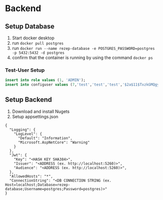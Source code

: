 # Backend

## Setup Database

1. Start docker desktop
2. run `docker pull postgres`
3. run `docker run --name rezep-database -e POSTGRES_PASSWORD=postgres -p 5432:5432 -d postgres`
4. confirm that the container is running by using the command `docker ps`

### Test-User Setup

```sql
insert into role values (1, 'ADMIN');
insert into configuser values (7,'test','test','test','$2a$11$TxzkGMQgywQjBxMq9YcOoO66hQODh5zJzIg4npGPDzfpcefvKORD2',1)
```

## Setup Backend

1. Download and install Nugets
2. Setup appsettings.json
```
{
  "Logging": {
    "LogLevel": {
      "Default": "Information",
      "Microsoft.AspNetCore": "Warning"
    }
  },
  "Jwt": {
    "Key": "<HASH KEY SHA384>",
    "Issuer": "<ADDRESS (ex. http://localhost:5260)>",
    "Audience": "<ADDRESS (ex. http://localhost:5260)>",
  },
  "AllowedHosts": "*",
  "ConnectionString": "<DB CONNECTION STRING (ex. Host=localhost;Database=rezep-database;Username=postgres;Password=postgres)>"
}

```

